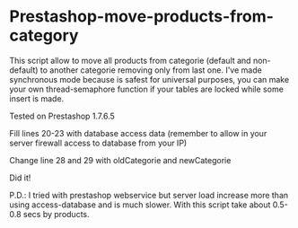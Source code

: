 # Prestashop-move-products-from-category
This script allow to move all products from categorie (default and non-default) to another categorie removing only from last one.
I've made synchronous mode because is safest for universal purposes, you can make your own thread-semaphore function if your tables are locked while some insert is made.

Tested on Prestashop 1.7.6.5

Fill lines 20-23 with database access data (remember to allow in your server firewall access to database from your IP)

Change line 28 and 29 with oldCategorie and newCategorie

Did it!

P.D.: I tried with prestashop webservice but server load increase more than using access-database and is much slower. With this script take about 0.5-0.8 secs by products. 
